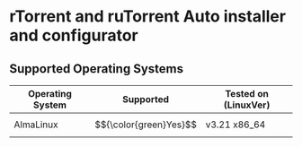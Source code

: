# rTorrent and ruTorrent Auto installer and configurator

## Supported Operating Systems
| Operating System | Supported | Tested on (LinuxVer) |
|------------------|-----------|----------------------|
| AlmaLinux        | $${\color{green}Yes}$$     | v3.21 x86_64         |
